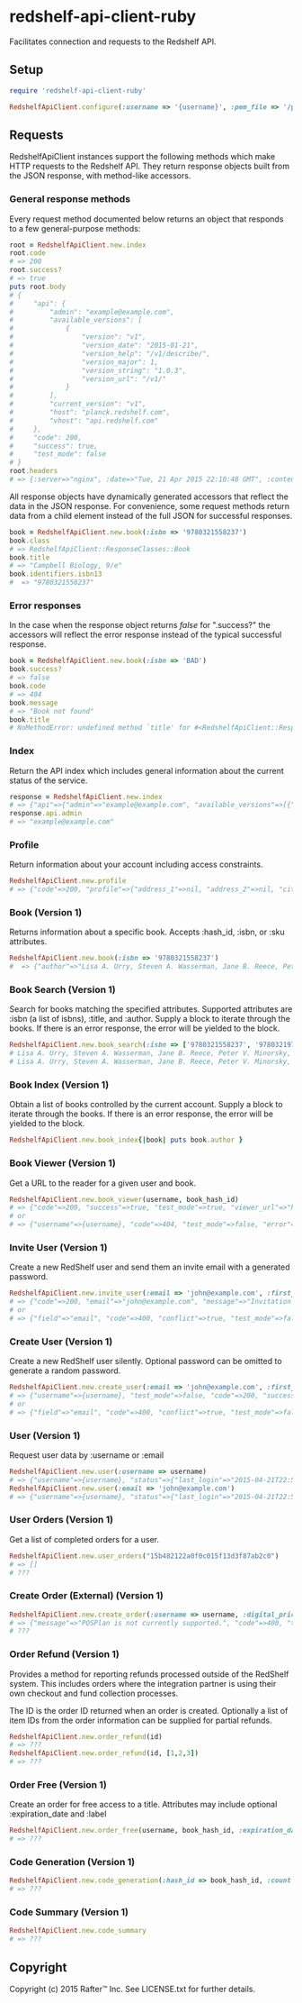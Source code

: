# redshelf-api-client-ruby

Facilitates connection and requests to the Redshelf API.

## Setup

```ruby
require 'redshelf-api-client-ruby'

RedshelfApiClient.configure(:username => '{username}', :pem_file => '/path/to/private_key.pem')
```

## Requests
RedshelfApiClient instances support the following methods which make HTTP requests to the Redshelf API. They return response objects built from the JSON response, with method-like accessors.

### General response methods
Every request method documented below returns an object that responds to a few general-purpose methods:

```ruby
root = RedshelfApiClient.new.index
root.code
# => 200
root.success?
# => true
puts root.body
# {
#     "api": {
#         "admin": "example@example.com",
#         "available_versions": [
#             {
#                 "version": "v1",
#                 "version_date": "2015-01-21",
#                 "version_help": "/v1/describe/",
#                 "version_major": 1,
#                 "version_string": "1.0.3",
#                 "version_url": "/v1/"
#             }
#         ],
#         "current_version": "v1",
#         "host": "planck.redshelf.com",
#         "vhost": "api.redshelf.com"
#     },
#     "code": 200,
#     "success": true,
#     "test_mode": false
# }
root.headers
# => {:server=>"nginx", :date=>"Tue, 21 Apr 2015 22:10:48 GMT", :content_type=>"application/json", :transfer_encoding=>"chunked", :connection=>"keep-alive"}
```
All response objects have dynamically generated accessors that reflect the data in the JSON response. For convenience, some request methods return data from a child element instead of the full JSON for successful responses.

```ruby
book = RedshelfApiClient.new.book(:isbn => '9780321558237')
book.class
# => RedshelfApiClient::ResponseClasses::Book
book.title
# => "Campbell Biology, 9/e"
book.identifiers.isbn13
#  => "9780321558237"
```

### Error responses
In the case when the response object returns *false* for ".success?" the accessors will reflect the error response instead of the typical successful response.

```ruby
book = RedshelfApiClient.new.book(:isbn => 'BAD')
book.success?
# => false
book.code
# => 404
book.message
# => "Book not found"
book.title
# NoMethodError: undefined method `title' for #<RedshelfApiClient::ResponseClasses::Book:0x007f9fb7582678>
```

### Index
Return the API index which includes general information about the current status of the service.

```ruby
response = RedshelfApiClient.new.index
# => {"api"=>{"admin"=>"example@example.com", "available_versions"=>[{"version"=>"v1", "version_date"=>"2015-01-21", "version_help"=>"/v1/describe/", "version_major"=>1, "version_string"=>"1.0.3", "version_url"=>"/v1/"}], "current_version"=>"v1", "host"=>"volta.redshelf.com", "vhost"=>"api.redshelf.com"}, "code"=>200, "success"=>true, "test_mode"=>false}
response.api.admin
# => "example@example.com"
```

### Profile
Return information about your account including access constraints.

```ruby
RedshelfApiClient.new.profile
# => {"code"=>200, "profile"=>{"address_1"=>nil, "address_2"=>nil, "city"=>nil, "country"=>nil, "nickname"=>nil, "state"=>nil, "zip"=>nil}, "scopes"=>"[\"users\", \"invite_user\", \"create_user\", \"create_orders\", \"refunds\", \"bdp\", \"import\"]", "success"=>true, "test_mode"=>false, "username"=>"{username}"}
```

### Book (Version 1)
Returns information about a specific book. Accepts :hash_id, :isbn, or :sku attributes.

```ruby
RedshelfApiClient.new.book(:isbn => '9780321558237')
#  => {"author"=>"Lisa A. Urry, Steven A. Wasserman, Jane B. Reece, Peter V. Minorsky, Michael L. Cain, Robert B. Jackson", "basic_code"=>nil, "bisac_code"=>"", "created_date"=>"2014-09-25T18:19:45.180Z", "description"=>"", "digital_pricing"=>[{"calculated_expiration_date"=>"2015-10-19", "currency"=>"USD", "days_until_expiration"=>"181", "deactivation_date"=>nil, "description"=>"Rent eBook (180 days)", "description_limit"=>"180 days", "id"=>87541, "is_limited"=>true, "limit_days"=>180, "other_pricing"=>nil, "price"=>"108.03"}], "drm"=>{"copy_percentage"=>nil, "offline_percent"=>"0.100", "offline_range"=>nil, "print_allowance_percent"=>"0.000", "print_allowance_range"=>"", "sample_page_end"=>0, "sample_percentage"=>"0.000"}, "edition_number"=>9, "files"=>{"cover_image"=>{"filename"=>"0321558235.jpg", "url"=>"//content.redshelf.com/site_media/media/cover_image/0321558235.jpg"}, "thumbnail"=>{"filename"=>"0321558235.jpg", "url"=>"//content.redshelf.com/site_media/media/thumbnail/0321558235.jpg"}}, "hash_id"=>"fb02181f26270f72e261de20f8aadb9096f40802", "id"=>62886, "identifiers"=>{"eisbn10"=>"032183030X", "eisbn13"=>"9780321830302", "hash_id"=>"fb02181f26270f72e261de20f8aadb9096f40802", "id"=>62886, "isbn10"=>"0321558235", "isbn13"=>"9780321558237", "parent_isbn"=>nil, "sku"=>nil}, "language"=>"", "num_pages"=>1464, "publish_year"=>nil, "status"=>{"is_active"=>true, "is_html"=>true, "is_processed"=>true, "is_public"=>true, "is_published"=>true, "is_queued"=>true, "processed_date"=>"2014-11-21T11:12:22.296Z", "queued_date"=>"2014-11-20T15:57:57.960Z"}, "subtitle"=>"", "title"=>"Campbell Biology, 9/e", "website_url"=>""}
```

### Book Search (Version 1)
Search for books matching the specified attributes. Supported attributes are :isbn (a list of isbns), :title, and :author.
Supply a block to iterate through the books. If there is an error response, the error will be yielded to the block.
```ruby
RedshelfApiClient.new.book_search(:isbn => ['9780321558237', '9780321974730']) {|book| puts book.author }
# Lisa A. Urry, Steven A. Wasserman, Jane B. Reece, Peter V. Minorsky, Michael L. Cain, Robert B. Jackson
# Lisa A. Urry, Steven A. Wasserman, Jane B. Reece, Peter V. Minorsky, Michael L. Cain, Robert B. Jackson
```

### Book Index (Version 1)
Obtain a list of books controlled by the current account. Supply a block to iterate through the books. If there is an error response, the error will be yielded to the block.

```ruby
RedshelfApiClient.new.book_index{|book| puts book.author }
```

### Book Viewer (Version 1)
Get a URL to the reader for a given user and book.

```ruby
RedshelfApiClient.new.book_viewer(username, book_hash_id)
# => {"code"=>200, "success"=>true, "test_mode"=>true, "viewer_url"=>"https://platform.virdocs.com/viewer/..."}
# or
# => {"username"=>{username}, "code"=>404, "test_mode"=>false, "error"=>true, "message"=>"Purchase for user not found.", "hash_id"=>"8db0cf64ee1ed2069d4c0884ce8c697ca2eb0893"}
```
  
### Invite User (Version 1)
Create a new RedShelf user and send them an invite email with a generated password.

```ruby
RedshelfApiClient.new.invite_user(:email => 'john@example.com', :first_name => 'John', :last_name => 'Doe')
# => {"code"=>200, "email"=>"john@example.com", "message"=>"Invitation sent.", "success"=>true, "test_mode"=>false, "username"=>{username}}
# or
# => {"field"=>"email", "code"=>400, "conflict"=>true, "test_mode"=>false, "error"=>true, "message"=>"User with email address already exists", "value"=>"john@example.com"}
```

### Create User (Version 1)
Create a new RedShelf user silently.  Optional password can be omitted to generate a random password.

```ruby
RedshelfApiClient.new.create_user(:email => 'john@example.com', :first_name => 'John', :last_name => 'Doe', :password => 'abc123', :password_confirmation => 'abc123')
# => {"username"=>{username}, "test_mode"=>false, "code"=>200, "success"=>true, "message"=>"User created.", "email"=>"john@example.com"}
# or
# => {"field"=>"email", "code"=>400, "conflict"=>true, "test_mode"=>false, "error"=>true, "message"=>"User with email address already exists", "value"=>"john@example.com"}
```
  
### User (Version 1)
Request user data by :username or :email

```ruby
RedshelfApiClient.new.user(:username => username)
# => {"username"=>{username}, "status"=>{"last_login"=>"2015-04-21T22:57:19.450Z", "verified"=>false, "is_active"=>true, "over_18"=>true, "date_joined"=>"2015-04-21T22:57:19.451Z"}, "first_name"=>"John", "last_name"=>"Doe", "profile"=>{"city"=>nil, "zip"=>nil, "country"=>nil, "state"=>nil, "address_1"=>nil, "address_2"=>nil, "nickname"=>nil}, "owner"=>{"username"=>{username}, "full_name"=>"Testing"}, "email"=>"john@example.com", "permissions"=>{"html_posting"=>false, "bdp_posting"=>false, "manager"=>false, "billing_admin"=>false, "salesperson"=>false, "developer"=>false}}
RedshelfApiClient.new.user(:email => 'john@example.com')
# => {"username"=>{username}, "status"=>{"last_login"=>"2015-04-21T22:57:19.450Z", "verified"=>false, "is_active"=>true, "over_18"=>true, "date_joined"=>"2015-04-21T22:57:19.451Z"}, "first_name"=>"John", "last_name"=>"Doe", "profile"=>{"city"=>nil, "zip"=>nil, "country"=>nil, "state"=>nil, "address_1"=>nil, "address_2"=>nil, "nickname"=>nil}, "owner"=>{"username"=>{username}, "full_name"=>"Rafter Testing"}, "email"=>"john@example.com", "permissions"=>{"html_posting"=>false, "bdp_posting"=>false, "manager"=>false, "billing_admin"=>false, "salesperson"=>false, "developer"=>false}}
```

### User Orders (Version 1)
Get a list of completed orders for a user.

```ruby
RedshelfApiClient.new.user_orders("15b482122a0f0c015f13d3f87ab2c0")
# => []
# ???
```

### Create Order (External) (Version 1)
```ruby
RedshelfApiClient.new.create_order(:username => username, :digital_pricing => [123], :billing_address => {:first_name => 'John', :last_name => 'Doe', :line_1 => '123 Test St.', :line_2 => 'Apt #42', :city => 'Davis', :state => 'CA', :postal_code => '95616'})
# => {"message"=>"POSPlan is not currently supported.", "code"=>400, "test_mode"=>false, "error"=>true}
# ???
```
  
### Order Refund (Version 1)
Provides a method for reporting refunds processed outside of the RedShelf system. This includes orders where the integration partner is using their own checkout and fund collection processes.

The ID is the order ID returned when an order is created. Optionally a list of item IDs from the order information can be supplied for partial refunds.

```ruby
RedshelfApiClient.new.order_refund(id)
# => ???
RedshelfApiClient.new.order_refund(id, [1,2,3])
# => ???
```

### Order Free (Version 1)
Create an order for free access to a title. Attributes may include optional :expiration_date and :label

```ruby
RedshelfApiClient.new.order_free(username, book_hash_id, :expiration_date => 30.days.from_now)
# => ???
```

### Code Generation (Version 1)

```ruby
RedshelfApiClient.new.code_generation(:hash_id => book_hash_id, :count => 2, :org => 'Testing', :expiration_date => 30.days.from_now, :samples => true)
# => ???
```

### Code Summary (Version 1)

```ruby
RedshelfApiClient.new.code_summary
# => ???
```

## Copyright

Copyright (c) 2015 Rafter™ Inc. See LICENSE.txt for further details.

